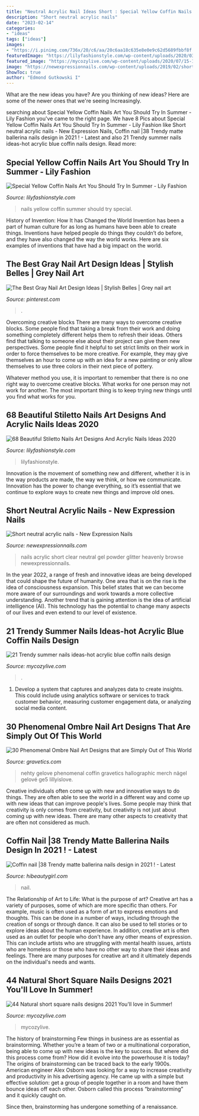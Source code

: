 ```yaml
---
title: "Neutral Acrylic Nail Ideas Short : Special Yellow Coffin Nails Art You Should Try In Summer"
description: "Short neutral acrylic nails"
date: "2023-02-14"
categories:
- "ideas"
tags: ["ideas"]
images:
- "https://i.pinimg.com/736x/20/c6/aa/20c6aa18c635e8e0e9c62d5689fbbf8f.jpg"
featuredImage: "https://lilyfashionstyle.com/wp-content/uploads/2020/03/32-10.jpg"
featured_image: "https://mycozylive.com/wp-content/uploads/2020/07/15-1.png"
image: "https://newexpressionnails.com/wp-content/uploads/2019/02/short-neutral-acrylic-nails-1.jpg"
ShowToc: true
author: "Edmond Gutkowski I"
---
```



What are the new ideas you have?
Are you thinking of new ideas? Here are some of the newer ones that we're seeing Increasingly.

	

		
searching about Special Yellow Coffin Nails Art You Should Try In Summer - Lily Fashion you've came to the right page. We have 8 Pics about Special Yellow Coffin Nails Art You Should Try In Summer - Lily Fashion like Short neutral acrylic nails - New Expression Nails, Coffin nail |38 Trendy matte ballerina nails design in 2021 ! - Latest and also 21 Trendy summer nails ideas-hot acrylic blue coffin nails design. Read more:
		
    
## Special Yellow Coffin Nails Art You Should Try In Summer - Lily Fashion

<img loading=lazy src="https://lilyfashionstyle.com/wp-content/uploads/2020/03/32-10.jpg" onerror="this.onerror=null;this.src='https://tse2.mm.bing.net/th?id=OIP.joavvbePVmVz0hSCbz4UfgHaKj&amp;pid=15.1';" alt="Special Yellow Coffin Nails Art You Should Try In Summer - Lily Fashion">

_Source: lilyfashionstyle.com_

>nails yellow coffin summer should try special. 

	

History of Invention: How It has Changed the World
Invention has been a part of human culture for as long as humans have been able to create things. Inventions have helped people do things they couldn’t do before, and they have also changed the way the world works. Here are six examples of inventions that have had a big impact on the world.

    
## The Best Gray Nail Art Design Ideas | Stylish Belles | Grey Nail Art

<img loading=lazy src="https://i.pinimg.com/736x/20/c6/aa/20c6aa18c635e8e0e9c62d5689fbbf8f.jpg" onerror="this.onerror=null;this.src='https://tse4.mm.bing.net/th?id=OIP.ChG7o0jw73Ej_zmqxmHAsQHaJ3&amp;pid=15.1';" alt="The Best Gray Nail Art Design Ideas | Stylish Belles | Grey nail art">

_Source: pinterest.com_

>. 

	

Overcoming creative blocks
There are many ways to overcome creative blocks. Some people find that taking a break from their work and doing something completely different helps them to refresh their ideas. Others find that talking to someone else about their project can give them new perspectives.
Some people find it helpful to set strict limits on their work in order to force themselves to be more creative. For example, they may give themselves an hour to come up with an idea for a new painting or only allow themselves to use three colors in their next piece of pottery.

 Whatever method you use, it is important to remember that there is no one right way to overcome creative blocks. What works for one person may not work for another. The most important thing is to keep trying new things until you find what works for you.

    
## 68 Beautiful Stiletto Nails Art Designs And Acrylic Nails Ideas 2020

<img loading=lazy src="https://lilyfashionstyle.com/wp-content/uploads/2020/04/35-8.jpg" onerror="this.onerror=null;this.src='https://tse4.mm.bing.net/th?id=OIP.4Z_X99q77BlzdBQJwtG_HQHaKB&amp;pid=15.1';" alt="68 Beautiful Stiletto Nails Art Designs And Acrylic Nails Ideas 2020">

_Source: lilyfashionstyle.com_

>lilyfashionstyle. 

	

Innovation is the movement of something new and different, whether it is in the way products are made, the way we think, or how we communicate. Innovation has the power to change everything, so it’s essential that we continue to explore ways to create new things and improve old ones.

    
## Short Neutral Acrylic Nails - New Expression Nails

<img loading=lazy src="https://newexpressionnails.com/wp-content/uploads/2019/02/short-neutral-acrylic-nails-1.jpg" onerror="this.onerror=null;this.src='https://tse2.mm.bing.net/th?id=OIP.-yF09VUCXypXoUqZRnvWGAHaJ4&amp;pid=15.1';" alt="Short neutral acrylic nails - New Expression Nails">

_Source: newexpressionnails.com_

>nails acrylic short clear neutral gel powder glitter heavenly browse newexpressionnails. 

	

In the year 2022, a range of fresh and innovative ideas are being developed that could shape the future of humanity. One area that is on the rise is the idea of consciousness expansion. This belief states that we can become more aware of our surroundings and work towards a more collective understanding. Another trend that is gaining attention is the idea of artificial intelligence (AI). This technology has the potential to change many aspects of our lives and even extend to our level of existence.

    
## 21 Trendy Summer Nails Ideas-hot Acrylic Blue Coffin Nails Design

<img loading=lazy src="https://mycozylive.com/wp-content/uploads/2020/07/15-1.png" onerror="this.onerror=null;this.src='https://tse3.mm.bing.net/th?id=OIP.NrIG1IbNCi7ggbnSL0IuwwHaJC&amp;pid=15.1';" alt="21 Trendy summer nails ideas-hot acrylic blue coffin nails design">

_Source: mycozylive.com_

>. 

	

1. Develop a system that captures and analyzes data to create insights. This could include using analytics software or services to track customer behavior, measuring customer engagement data, or analyzing social media content. 

    
## 30 Phenomenal Ombre Nail Art Designs That Are Simply Out Of This World

<img loading=lazy src="https://www.gravetics.com/wp-content/uploads/2017/08/Nude-ombre-nails.jpg" onerror="this.onerror=null;this.src='https://tse3.mm.bing.net/th?id=OIP.OWSIGsdCgMHVjE1sPzJXnQHaJ_&amp;pid=15.1';" alt="30 Phenomenal Ombre Nail Art Designs that are Simply Out of This World">

_Source: gravetics.com_

>nehty gelove phenomenal coffin gravetics hallographic merch nägel gelové ge5 lillyislove. 

	

Creative individuals often come up with new and innovative ways to do things. They are often able to see the world in a different way and come up with new ideas that can improve people's lives. Some people may think that creativity is only comes from creativity, but creativity is not just about coming up with new ideas. There are many other aspects to creativity that are often not considered as much.

    
## Coffin Nail |38 Trendy Matte Ballerina Nails Design In 2021 ! - Latest

<img loading=lazy src="https://hibeautygirl.com/wp-content/uploads/2021/03/28-7.jpg" onerror="this.onerror=null;this.src='https://tse4.mm.bing.net/th?id=OIP.fdbs4JdXLNfA5kYByxfsMwHaMo&amp;pid=15.1';" alt="Coffin nail |38 Trendy matte ballerina nails design in 2021 ! - Latest">

_Source: hibeautygirl.com_

>nail. 

	

The Relationship of Art to Life: What is the purpose of art?
Creative art has a variety of purposes, some of which are more specific than others. For example, music is often used as a form of art to express emotions and thoughts. This can be done in a number of ways, including through the creation of songs or through dance. It can also be used to tell stories or to explore ideas about the human experience. In addition, creative art is often used as an outlet for people who don't have any other means of expression. This can include artists who are struggling with mental health issues, artists who are homeless or those who have no other way to share their ideas and feelings. There are many purposes for creative art and it ultimately depends on the individual's needs and wants.

    
## 44 Natural Short Square Nails Designs 2021 You&#039;ll Love In Summer!

<img loading=lazy src="https://mycozylive.com/wp-content/uploads/2021/04/4-14-683x1024.jpg" onerror="this.onerror=null;this.src='https://tse4.mm.bing.net/th?id=OIP.IZ6UKRMgyWlOo2yrd6A33gHaLG&amp;pid=15.1';" alt="44 Natural short square nails designs 2021 You&#039;ll love in Summer!">

_Source: mycozylive.com_

>mycozylive. 

	

The history of brainstorming
Few things in business are as essential as brainstorming. Whether you’re a team of two or a multinational corporation, being able to come up with new ideas is the key to success. But where did this process come from? How did it evolve into the powerhouse it is today?
The origins of brainstorming can be traced back to the early 1900s. American engineer Alex Osborn was looking for a way to increase creativity and productivity in his advertising agency. He came up with a simple but effective solution: get a group of people together in a room and have them bounce ideas off each other. Osborn called this process “brainstorming” and it quickly caught on.

Since then, brainstorming has undergone something of a renaissance.

